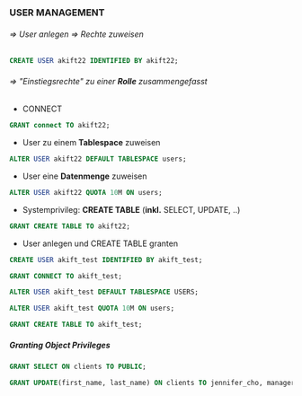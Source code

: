 ### USER MANAGEMENT

###### => User anlegen => Rechte zuweisen

```sql
CREATE USER akift22 IDENTIFIED BY akift22;
```

###### => "Einstiegsrechte" zu einer **Rolle** zusammengefasst
- CONNECT
```sql
GRANT connect TO akift22;
```

- User zu einem **Tablespace** zuweisen
```sql
ALTER USER akift22 DEFAULT TABLESPACE users;
```

- User eine **Datenmenge** zuweisen 
```sql
ALTER USER akift22 QUOTA 10M ON users;
```

- Systemprivileg: **CREATE TABLE** (**inkl.** SELECT, UPDATE, ..)
```sql
GRANT CREATE TABLE TO akift22;
```

- User anlegen und CREATE TABLE granten
```sql
CREATE USER akift_test IDENTIFIED BY akift_test;

GRANT CONNECT TO akift_test;

ALTER USER akift_test DEFAULT TABLESPACE USERS;

ALTER USER akift_test QUOTA 10M ON users;

GRANT CREATE TABLE TO akift_test;
```
##### Granting Object Privileges
```SQL
GRANT SELECT ON clients TO PUBLIC;
```
```SQL
GRANT UPDATE(first_name, last_name) ON clients TO jennifer_cho, manager;
```